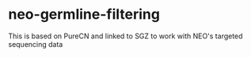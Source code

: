 # neo-germline-filtering

This is based on PureCN and linked to SGZ to work with NEO's targeted sequencing data
